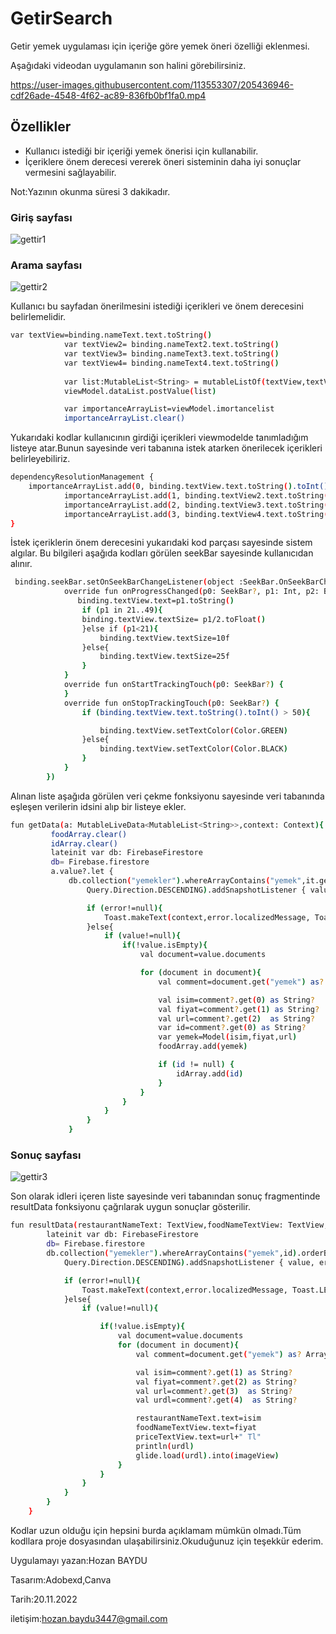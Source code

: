 # GetirSearch
Getir yemek uygulaması için içeriğe göre yemek öneri özelliği eklenmesi.

Aşağıdaki videodan uygulamanın son halini görebilirsiniz.


https://user-images.githubusercontent.com/113553307/205436946-cdf26ade-4548-4f62-ac89-836fb0bf1fa0.mp4

## Özellikler


- Kullanıcı istediği bir içeriği yemek önerisi için kullanabilir.
- İçeriklere önem derecesi vererek öneri sisteminin daha iyi sonuçlar vermesini sağlayabilir.

Not:Yazının okunma süresi 3 dakikadır.

### Giriş sayfası

![gettir1](https://user-images.githubusercontent.com/113553307/205437589-a33c535a-e6d8-4942-86b3-ff8389136199.png)


### Arama sayfası

![gettir2](https://user-images.githubusercontent.com/113553307/205437599-7eaceda3-462d-4d0a-97f1-c34b374c6fe4.png)


Kullanıcı bu sayfadan önerilmesini istediği içerikleri ve önem derecesini belirlemelidir.

```sh
var textView=binding.nameText.text.toString()
            var textView2= binding.nameText2.text.toString()
            var textView3= binding.nameText3.text.toString()
            var textView4= binding.nameText4.text.toString()
            
            var list:MutableList<String> = mutableListOf(textView,textView2,textView3,textView4)
            viewModel.dataList.postValue(list)

            var importanceArrayList=viewModel.imortancelist
            importanceArrayList.clear()
```
Yukarıdaki kodlar kullanıcının girdiği içerikleri viewmodelde tanımladığım listeye atar.Bunun sayesinde veri tabanına istek atarken önerilecek içerikleri belirleyebiliriz.


```sh
dependencyResolutionManagement {
    importanceArrayList.add(0, binding.textView.text.toString().toInt())
            importanceArrayList.add(1, binding.textView2.text.toString().toInt())
            importanceArrayList.add(2, binding.textView3.text.toString().toInt())
            importanceArrayList.add(3, binding.textView4.text.toString().toInt())
}
```
İstek içeriklerin önem derecesini yukarıdaki kod parçası sayesinde sistem algılar.
Bu bilgileri aşağıda kodları görülen seekBar sayesinde kullanıcıdan alınır.

```sh
 binding.seekBar.setOnSeekBarChangeListener(object :SeekBar.OnSeekBarChangeListener{
            override fun onProgressChanged(p0: SeekBar?, p1: Int, p2: Boolean) {
               binding.textView.text=p1.toString()
                if (p1 in 21..49){
                binding.textView.textSize= p1/2.toFloat()
                }else if (p1<21){
                    binding.textView.textSize=10f
                }else{
                    binding.textView.textSize=25f
                }
            }
            override fun onStartTrackingTouch(p0: SeekBar?) {
            }
            override fun onStopTrackingTouch(p0: SeekBar?) {
                if (binding.textView.text.toString().toInt() > 50){

                    binding.textView.setTextColor(Color.GREEN)
                }else{
                    binding.textView.setTextColor(Color.BLACK)
                }
            }
        })
```

Alınan liste aşağıda görülen veri çekme fonksiyonu sayesinde veri tabanında eşleşen verilerin idsini alıp bir listeye ekler.

```sh
fun getData(a: MutableLiveData<MutableList<String>>,context: Context){
         foodArray.clear()
         idArray.clear()
         lateinit var db: FirebaseFirestore
         db= Firebase.firestore
         a.value?.let {
             db.collection("yemekler").whereArrayContains("yemek",it.get(0)).orderBy("date",
                 Query.Direction.DESCENDING).addSnapshotListener { value, error ->

                 if (error!=null){
                     Toast.makeText(context,error.localizedMessage, Toast.LENGTH_LONG).show()
                 }else{
                     if (value!=null){
                         if(!value.isEmpty){
                             val document=value.documents

                             for (document in document){
                                 val comment=document.get("yemek") as? ArrayList<*>

                                 val isim=comment?.get(0) as String?
                                 val fiyat=comment?.get(1) as String?
                                 val url=comment?.get(2)  as String?
                                 var id=comment?.get(0) as String?
                                 var yemek=Model(isim,fiyat,url)
                                 foodArray.add(yemek)

                                 if (id != null) {
                                     idArray.add(id)
                                 }
                             }
                         }
                     }
                 }
             }
```

### Sonuç sayfası

![gettir3](https://user-images.githubusercontent.com/113553307/205437619-ffc1870d-34bd-4c0d-8ad2-7ced1402155a.png)


Son olarak idleri içeren liste sayesinde veri tabanından sonuç fragmentinde resultData fonksiyonu çağrılarak uygun sonuçlar gösterilir.
```sh
fun resultData(restaurantNameText: TextView,foodNameTextView: TextView,priceTextView: TextView,id:String,context: Context,imageView:ImageView){
        lateinit var db: FirebaseFirestore
        db= Firebase.firestore
        db.collection("yemekler").whereArrayContains("yemek",id).orderBy("date",
            Query.Direction.DESCENDING).addSnapshotListener { value, error ->

            if (error!=null){
                Toast.makeText(context,error.localizedMessage, Toast.LENGTH_LONG).show()
            }else{
                if (value!=null){

                    if(!value.isEmpty){
                        val document=value.documents
                        for (document in document){
                            val comment=document.get("yemek") as? ArrayList<*>

                            val isim=comment?.get(1) as String?
                            val fiyat=comment?.get(2) as String?
                            val url=comment?.get(3)  as String?
                            val urdl=comment?.get(4)  as String?

                            restaurantNameText.text=isim
                            foodNameTextView.text=fiyat
                            priceTextView.text=url+" Tl"
                            println(urdl)
                            glide.load(urdl).into(imageView)
                        }
                    }
                }
            }
        }
    }
```

Kodlar uzun olduğu için hepsini burda açıklamam mümkün olmadı.Tüm kodllara proje dosyasından ulaşabilirsiniz.Okuduğunuz için teşekkür ederim.

Uygulamayı yazan:Hozan BAYDU

Tasarım:Adobexd,Canva

Tarih:20.11.2022

iletişim:hozan.baydu3447@gmail.com

